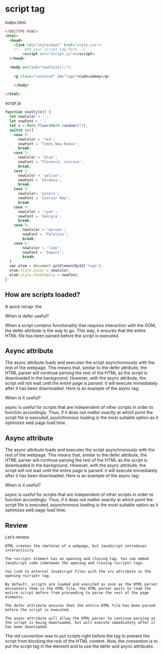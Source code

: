 # script tag

index.html

```html
<!DOCTYPE html>
<html> 
  <head>
    <link rel="stylesheet" href="style.css">
    <!-- Add your script tag here -->
		<script src="script.js"></script>
  </head>

  <body onclick="newStyle();">
    
    <p class="centered" id="logo">Codecademy</p>

	</body>

</html>
```

script.js

```javascript
function newStyle() {
  let newColor = '';
  let newFont = ''; 
  let x = Math.floor(Math.random()*7); 
  switch (x){
    case 0:
      newColor = 'red';
      newFont = 'Times New Roman'; 
      break;
    case 1: 
      newColor = 'blue';
      newFont = 'Florence, cursive'; 
      break;
    case 2:
      newColor = 'yellow';
      newFont = 'Verdana';
      break; 
    case 3:
      newColor= 'purple';
      newFont = 'Courier New';
      break
    case 4:
      newColor = 'cyan';
      newFont = 'Georgia'; 
      break;
    case 5:
        newColor = 'maroon';
        newFont = 'Palatino';
        break;
    case 6: 
        newColor = 'lime';
        newFont = 'Impact';
        break;
  }
  var elem = document.getElementById('logo');
  elem.style.color = newColor;
  elem.style.fontFamily = newFont; 
}

```






## How are scripts loaded?

A quick recap: the <script> element allows HTML files to load and execute JavaScript. The JavaScript can either go embedded inside of the <script> tag or the script tag can reference an external file. Before we dive deeper, let’s take a moment to talk about how browsers parse HTML files into web pages. This informs where to include a <script> element inside your HTML file.

Browsers come equipped with HTML parsers that help browsers render the elements accordingly. Elements, including the <script> element, are by default, parsed in the order they appear in the HTML file. When the HTML parser encounters a <script> element, it loads the script then executes its contents before parsing the rest of the HTML. The two main points to note here are that:

    The HTML parser does NOT process the next element in the HTML file until it loads and executes the <script> element, thus leading to a delay in load time and resulting in a poor user experience.
    Additionally, scripts are loaded sequentially, so if one script depends on another script, they should be placed in that very order inside the HTML file.

The GIF below displays two scripts being loaded. The first script makes a Watering Can appear, the second script makes a Flower appear. This shows how scripts are loaded sequentially, and how they pause the HTML parser, which is why “Blooming” appears at the end. 





## Defer attribute

When the HTML parser comes across a <script> element, it stops to load its content. Once loaded, the JavaScript code is executed and the HTML parser proceeds to parse the next element in the file. This can result in a slow load time for your website. HTML4 introduced the defer and async attributes of the <script> element to address the user wait-time in the website based on different scenarios.

The defer attribute specifies scripts should be executed after the HTML file is completely parsed. When the HTML parser encounters a <script> element with the defer attribute, it loads the script but defers the actual execution of the JavaScript until after it finishes parsing the rest of the elements in the HTML file.

Here is an example of the defer tag:

<script src="example.js" defer></script> 

When is defer useful?

When a script contains functionality that requires interaction with the DOM, the defer attribute is the way to go. This way, it ensures that the entire HTML file has been parsed before the script is executed.





## Async attribute

The async attribute loads and executes the script asynchronously with the rest of the webpage. This means that, similar to the defer attribute, the HTML parser will continue parsing the rest of the HTML as the script is downloaded in the background. However, with the async attribute, the script will not wait until the entire page is parsed: it will execute immediately after it has been downloaded. Here is an example of the async tag:

<script src="example.js" async></script>

When is it useful?

async is useful for scripts that are independent of other scripts in order to function accordingly. Thus, if it does not matter exactly at which point the script file is executed, asynchronous loading is the most suitable option as it optimizes web page load time.





## Async attribute

The async attribute loads and executes the script asynchronously with the rest of the webpage. This means that, similar to the defer attribute, the HTML parser will continue parsing the rest of the HTML as the script is downloaded in the background. However, with the async attribute, the script will not wait until the entire page is parsed: it will execute immediately after it has been downloaded. Here is an example of the async tag:

<script src="example.js" async></script>

When is it useful?

async is useful for scripts that are independent of other scripts in order to function accordingly. Thus, if it does not matter exactly at which point the script file is executed, asynchronous loading is the most suitable option as it optimizes web page load time.






## Review

Let’s review.

    HTML creates the skeleton of a webpage, but JavaScript introduces interactivity

    The <script> element has an opening and closing tag. You can embed JavaScript code inbetween the opening and closing <script> tags.

    You link to external JavaScript files with the src attribute in the opening <script> tag.

    By default, scripts are loaded and executed as soon as the HTML parser encounters them in the HTML file, the HTML parser waits to load the entire script before from proceeding to parse the rest of the page elements.

    The defer attribute ensures that the entire HTML file has been parsed before the script is executed.

    The async attribute will allow the HTML parser to continue parsing as the script is being downloaded, but will execute immediately after it has been downloaded.

The old convention was to put scripts right before the </body> tag to prevent the script from blocking the rest of the HTML content. Now, the convention is to put the script tag in the <head> element and to use the defer and async attributes.





